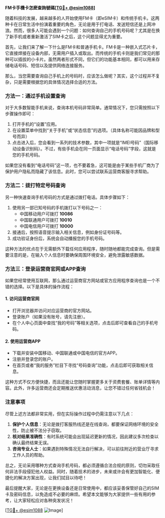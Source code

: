 **FM卡手機卡怎麽查詢號碼[[TG💪+ @esim1088](https://t.me/s/esim1088)]**

随着科技的发展，越来越多的人开始使用FM卡（即eSIM卡）和传统手机卡。这两种卡在日常生活中扮演着重要的角色，无论是用于打电话、发送短信还是上网冲浪。然而，很多人可能会遇到一个问题：如何查询自己的手机号码呢？尤其是在换了新手机或者重新激活了SIM卡之后，这个问题显得尤为重要。

首先，让我们来了解一下什么是FM卡和普通手机卡。FM卡是一种嵌入式芯片卡，它直接焊接在设备内部，无需用户插入或取出。而传统的手机卡则是我们常见的那种可以插拔的小卡片。虽然两者形式不同，但它们的功能基本相同，都可以用来存储电话号码、短信以及提供网络连接服务。

那么，当您需要查询自己手机上的号码时，应该怎么做呢？其实，这个过程并不复杂，只是需要根据您的具体情况选择合适的方法。

### 方法一：通过手机设置查询

对于大多数智能手机来说，查询本机号码非常简单。通常情况下，您只需按照以下步骤操作即可：

1. 打开手机的“设置”应用。
2. 在设置菜单中找到“关于手机”或“状态信息”的选项。（具体名称可能因品牌和型号而异）
3. 点击进入后，您会看到一系列的技术参数，其中一项就是“IMEI号码”（国际移动设备识别码）。不过，有些手机会在同一页面显示“电话号码”字段，这就是您的手机号码。

如果您没有看到“电话号码”这一项，也不要着急，这可能是由于某些手机厂商为了保护用户隐私而隐藏了该信息。此时，您可以尝试联系运营商客服寻求帮助。

### 方法二：拨打特定号码查询

另一种快速查询手机号码的方式是通过拨打电话。具体步骤如下：

1. 使用另一部已知号码的手机拨打以下号码之一：
   - 中国移动用户可拨打 **10086**
   - 中国联通用户可拨打 **10010**
   - 中国电信用户可拨打 **10000**
2. 接通后，按照语音提示输入相关信息，例如身份证号码等。
3. 成功验证身份后，系统会自动播报您的手机号码。

这种方法的优点在于无需额外下载任何应用程序，随时随地都能完成查询。但是需要注意的是，在输入个人信息时要确保周围环境安全，避免泄露敏感数据。

### 方法三：登录运营商官网或APP查询

如果您经常使用互联网，那么通过运营商官方网站或官方应用程序查询也是一个不错的选择。以下是具体的操作流程：

#### 1. 访问运营商官网
- 打开浏览器并访问对应运营商的官方网站。
- 登录账户（如果没有账号，请先注册）。
- 在个人中心页面中查找“我的号码”等相关选项，点击后即可查看自己的手机号码。

#### 2. 使用运营商APP
- 下载并安装中国移动、中国联通或中国电信的官方APP。
- 注册并登录您的账户。
- 在首页或者“我的服务”栏目下寻找“号码查询”功能，点击后即可获取相关信息。

这种方式不仅方便快捷，而且还能让您随时掌握更多关于资费套餐、账单详情等内容。此外，许多运营商还会定期推送优惠活动消息，让您不错过任何省钱机会！

### 注意事项

尽管上述方法都非常实用，但在实际操作过程中仍需注意以下几点：

1. **保护个人信息**：无论是拨打客服热线还是在线查询，都要保证网络环境的安全性，防止被不法分子窃取。
2. **核对结果准确性**：有时系统可能会出现延迟更新的情况，因此建议多次检查以确认最终结果无误。
3. **咨询专业人士**：如果遇到特殊情况无法自行解决，可以前往附近的营业厅寻求工作人员的帮助。

总之，无论采用哪种方式查询手机号码，都必须遵循合法合规的原则，切勿采取任何非法手段侵犯他人权益。同时，随着技术的进步，未来或许会有更加智能化、便捷化的解决方案出现，让我们拭目以待吧！

最后提醒大家，无论是在更换设备还是日常使用中，都应该妥善保管好自己的SIM卡及密码信息，以免造成不必要的麻烦。希望本文能够为大家提供一些有用的参考，让大家轻松应对各种突发状况！

[[TG💪+ @esim1088](https://t.me/s/esim1088) ![Image](https://i.postimg.cc/4NQfJmqS/Snipaste-2025-05-13-00-14-12.png)]